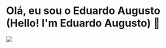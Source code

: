 
# Olá, eu sou o Eduardo Augusto (Hello! I'm Eduardo Augusto) 👋
<img src="https://64.media.tumblr.com/1e59432e5fe2d7942df39fdd0223d294/9ec5a9ae5ba9f7db-ae/s1280x1920/8f45c6df3adc9f1a74b58a275b587982b5de8abc.gif">

